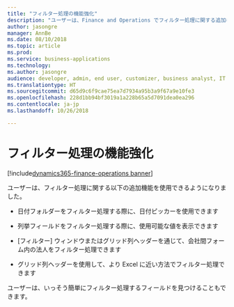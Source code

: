 ```yaml
---
title: "フィルター処理の機能強化"
description: "ユーザーは、Finance and Operations でフィルター処理に関する追加機能を使用できるようになりました。"
author: jasongre
manager: AnnBe
ms.date: 08/10/2018
ms.topic: article
ms.prod: 
ms.service: business-applications
ms.technology: 
ms.author: jasongre
audience: developer, admin, end user, customizer, business analyst, IT pro
ms.translationtype: HT
ms.sourcegitcommit: d65d9c6f9cae75ea7d7934a95b3a9f67a9e10fe3
ms.openlocfilehash: 228d1bb94bf3019a1a228b65a5d7091dea0ea296
ms.contentlocale: ja-jp
ms.lasthandoff: 10/26/2018

---
```


# <a name="filtering-enhancements"></a>フィルター処理の機能強化

[!include[dynamics365-finance-operations banner](../includes/dynamics365-finance-operations.md)]

ユーザーは、フィルター処理に関する以下の追加機能を使用できるようになりました。 

- 日付フォルダーをフィルター処理する際に、日付ピッカーを使用できます

- 列挙フィールドをフィルター処理する際に、使用可能な値を表示できます

- [フィルター] ウィンドウまたはグリッド列ヘッダーを通じて、会社間フォーム内の法人をフィルター処理できます

- グリッド列ヘッダーを使用して、より Excel に近い方法でフィルター処理できます

ユーザーは、いっそう簡単にフィルター処理するフィールドを見つけることもできます。

